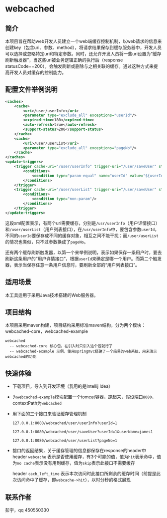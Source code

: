 # webcached

## 简介
本项目旨在帮助web开发人员建立一个web端缓存控制机制，以web请求的信息来创建key（包含uri、参数、method），将请求结果保存到缓存服务器中，开发人员可以选择或忽略特定uri和特定参数。同时，还允许开发人员将一些uri设置为“缓存刷新触发器”，当这些uri被业务逻辑正确的执行后（response statusCode==200），会触发刷新或删除与之相关联的缓存。通过这种方式来提高开发人员对缓存的控制能力。

## 配置文件举例说明
```xml
<caches>
	<cache>
		<uri>/user/userInfo</uri>
		<parameter type="exclude_all" exceptions="userId"/>
		<expired-time>180</expired-time>
		<auto-refresh>true</auto-refresh>
		<support-status>200</support-status>
	</cache>
	<cache>
		<uri>/user/userList</uri>
		<parameter type="exclude_all" exceptions="pageNo"/>
	</cache>
</caches>
<update-triggers>
	<trigger cache-uri="/user/userInfo" trigger-uri="/user/saveUser" strategy="refresh" scope="specific">
		<conditions>
			<condition type="param-equal" name="userId" value="${userId}"/>
		</conditions>
	</trigger>
	<trigger cache-uri="/user/userList" trigger-uri="/user/saveUser" strategy="refresh" scope="all">
		<conditions>
			<condition type="non-param"/>
		</conditions>
	</trigger>
</update-triggers>
```
这段xml配置表示，有两个uri需要缓存，分别是`/usr/userInfo`（用户详情接口）和`/user/userList`（用户列表接口），在`/usr/userInfo`中，要包含参数`userId`，不同的`userId`要保存成不同的缓存对象，相互之间不能干扰；而`/user/userList`的情况也类似，只不过参数换成了`pageNo`。

还有两个缓存刷新触发器，以第一个来举例说明，表示如果保存一条用户时，要去刷新这条用户的“用户详情接口”，根据`userId`来确定是哪一个用户。而第二个触发器，表示当保存任意一条用户信息时，要刷新全部的“用户列表接口”。

## 适用场景
本工具适用于采用Java技术搭建的Web服务器。

## 项目结构
本项目采用maven构建，项目结构采用标准maven结构，分为两个模块：webcached-core，webcached-example

```
webcached
  -- webcached-core 核心包，在引入时只引入这个包就行了
  -- webcached-example 示例，使用springmvc搭建了一个简易的web系统，用来演示webcached的功能
```
  
## 快速体验
- 下载项目，导入到开发环境（我用的是Intellij Idea）
- 为`webcached-example`模块配置一个tomcat容器，跑起来，假设端口`8080`，contextPath为`webcached`
- 用下面的三个接口来验证缓存管理机制

	```
	127.0.0.1:8080/webcached/user/userInfo?userId=1
	
	127.0.0.1:8080/webcached/user/saveUser?userId=1&userName=james1
	
	127.0.0.1:8080/webcached/user/userList?pageNo=1
	```

- 接口的返回结果，关于缓存管理的信息都保存在response的header中  
	header `webcache` 表示是否使用缓存，有3个可能的值，值为`hit`表示命中，值为`no cache`表示没有用到缓存，值为`skip`表示此接口不需要缓存

	header `cach_left_time` 表示本次访问时此接口所剩余的缓存时间（前提是此次访问命中了缓存，即`webcache->hit`），以时分秒的格式展现

## 联系作者
彭宇，qq 450550330
